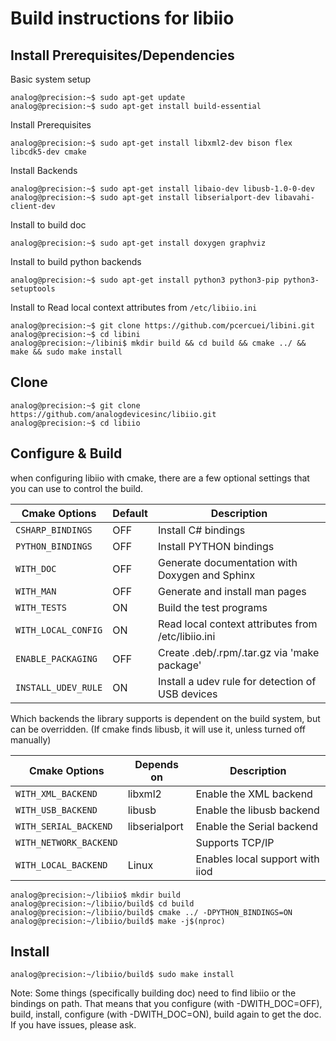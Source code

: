 # Build instructions for libiio

## Install Prerequisites/Dependencies

Basic system setup
```shell
analog@precision:~$ sudo apt-get update
analog@precision:~$ sudo apt-get install build-essential
```
Install Prerequisites
```shell
analog@precision:~$ sudo apt-get install libxml2-dev bison flex libcdk5-dev cmake
```
Install Backends
```shell
analog@precision:~$ sudo apt-get install libaio-dev libusb-1.0-0-dev
analog@precision:~$ sudo apt-get install libserialport-dev libavahi-client-dev
```
Install to build doc
```shell
analog@precision:~$ sudo apt-get install doxygen graphviz
```
Install to build python backends
```shell
analog@precision:~$ sudo apt-get install python3 python3-pip python3-setuptools
```
Install to Read local context attributes from `/etc/libiio.ini`
```shell
analog@precision:~$ git clone https://github.com/pcercuei/libini.git
analog@precision:~$ cd libini
analog@precision:~/libini$ mkdir build && cd build && cmake ../ && make && sudo make install
```
## Clone
```shell
analog@precision:~$ git clone https://github.com/analogdevicesinc/libiio.git
analog@precision:~$ cd libiio
```

## Configure & Build

when configuring libiio with cmake, there are a few optional settings that you can use to control the build.

Cmake Options       | Default | Description                                    |
------------------- | ------- | ---------------------------------------------- |
`CSHARP_BINDINGS`   | OFF | Install C# bindings                                |
`PYTHON_BINDINGS`   | OFF | Install PYTHON bindings                            |
`WITH_DOC`          | OFF | Generate documentation with Doxygen and Sphinx     |
`WITH_MAN`          | OFF | Generate and install man pages                     |
`WITH_TESTS`        |  ON | Build the test programs                            |
`WITH_LOCAL_CONFIG` |  ON | Read local context attributes from /etc/libiio.ini |
`ENABLE_PACKAGING`  | OFF | Create .deb/.rpm/.tar.gz via 'make package'        |
`INSTALL_UDEV_RULE` |  ON | Install a udev rule for detection of USB devices   |

Which backends the library supports is dependent on the build system, but can be overridden.
(If cmake finds libusb, it will use it, unless turned off manually)

Cmake Options          | Depends on    | Description                     |
---------------------- | ------------- | ------------------------------- |
`WITH_XML_BACKEND`     | libxml2       | Enable the XML backend          |
`WITH_USB_BACKEND`     | libusb        | Enable the libusb backend       |
`WITH_SERIAL_BACKEND`  | libserialport | Enable the Serial backend       |
`WITH_NETWORK_BACKEND` |               | Supports TCP/IP                 |
`WITH_LOCAL_BACKEND`   | Linux         | Enables local support with iiod |


```shell
analog@precision:~/libiio$ mkdir build
analog@precision:~/libiio/build$ cd build
analog@precision:~/libiio/build$ cmake ../ -DPYTHON_BINDINGS=ON
analog@precision:~/libiio/build$ make -j$(nproc)
```

## Install
```shell
analog@precision:~/libiio/build$ sudo make install
```

Note: Some things (specifically building doc)  need to find libiio or the bindings on path.
That means that you configure (with -DWITH_DOC=OFF), build, install, configure
(with -DWITH_DOC=ON), build again to get the doc. If you have issues, please ask.

